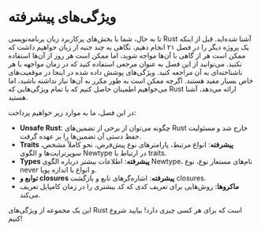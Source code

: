 # ویژگی‌های پیشرفته

تا به حال، شما با بخش‌های پرکاربرد زبان برنامه‌نویسی Rust آشنا شده‌اید. قبل از اینکه یک پروژه دیگر را در فصل ۲۱ انجام دهیم، نگاهی به چند جنبه از زبان خواهیم داشت که ممکن است هر از گاهی با آن‌ها مواجه شوید، اما ممکن است هر روز از آن‌ها استفاده نکنید. می‌توانید از این فصل به عنوان مرجعی استفاده کنید که در زمان مواجهه با هر ناشناخته‌ای به آن مراجعه کنید. ویژگی‌های پوشش داده شده در اینجا در موقعیت‌های خاص بسیار مفید هستند. اگرچه ممکن است به طور مکرر به آن‌ها نیاز نداشته باشید، اما می‌خواهیم اطمینان حاصل کنیم که با تمام ویژگی‌هایی که Rust ارائه می‌دهد، آشنا هستید.

در این فصل، ما به موارد زیر خواهیم پرداخت:

- **Unsafe Rust**: چگونه می‌توان از برخی از تضمین‌های Rust خارج شد و مسئولیت حفظ دستی آن تضمین‌ها را بر عهده گرفت.
- **Traits پیشرفته**: انواع مرتبط، پارامترهای نوع پیش‌فرض، نحو کاملاً مشخص، سوپرترایت‌ها و الگوی Newtype در ارتباط با traits.
- **Types پیشرفته**: اطلاعات بیشتر درباره الگوی Newtype، نام‌های مستعار نوع، نوع never و انواع با اندازه پویا.
- **توابع و closures پیشرفته**: اشاره‌گرهای تابع و بازگشت closures.
- **ماکروها**: روش‌هایی برای تعریف کدی که کد بیشتری را در زمان کامپایل تعریف می‌کند.

این یک مجموعه از ویژگی‌های Rust است که برای هر کسی چیزی دارد! بیایید شروع کنیم!